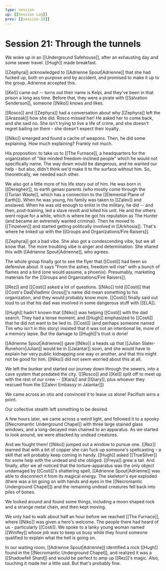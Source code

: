 ```yaml
---
type: session
up: [[Session Log]]
prev: [[session-20]]
---
```


# Session 21: Through the tunnels

We woke up in an [[Underground Safehouse]], after an exhausting day and some sewer travel. [[Hugh]] made breakfast.

[[Zephyra]] acknowledged to [[Adrienne Spout|Adrienne]] that she had fucked up, both on purpose and by accident, and promised to make it up to the group. Adrienne accepted this.

[[Kel]] came out -- turns out their name is Kelpi, and they've been in that prison a long ass time. Before that, they were a pirate with [[Salvation Senderson]], someone [[Niko]] knows and likes. 

[[Rosco]] and [[Zephyra]] had a conversation about why [[Zephyra]] left the [[Arazoak]] how she did. Rosco missed her! He asked her to come back, and she said no. She isn't trying to live a life of crime, and she doesn't regret bailing on them - she doesn't expect their loyalty. 

[[Niko]] emerged and found a cache of weapons. Then, he did some explaining. How much explaining? Frankly not much.

His proposition: to take us to [[The Furnace]], a headquarters for the organization of "like minded freedom-inclined people" which he would not specifically name. The way down would be dangerous, and he wanted our help - but also, didn't think we'd make it to the surface without him. So, theoretically, we needed each other. 

We also got a little more of his life story out of him. He was born in [[Deregheir]], to earth genasi parents (who mostly come through the [[Turian Waste]], which has a connection to the [[Elemental Plane of Earth]]). When he was young, his family was taken to [[Zalev]] and enslaved. When he was old enough to enlist in the military, he did -- and then, post-training, led a slave revolt and killed his unit. He and the others went rogue for a while, which is where he got his reputation as The Hunter (and became an extremely wanted criminal). Then he moved to [[Tinzelven]] and started getting politically involved in [[Arkhosia]]. That's where he linked up with the [[Groups and Organizations/Fire Raisers]]. 

[[Zephyra]] got a bad vibe. She also got a condescending vibe, but we all know that. The more troubling vibe is anger and determination. She shared this with [[Adrienne Spout|Adrienne]], who agrees.

The whole group finally got to see the flyer that [[Costi]] had been so defensive about. It says "From the ashes, freedom will rise" with a bunch of flames and a bird (one would assume, a phoenix). Presumably, marketing materials for the [[Groups and Organizations/Fire Raisers]]. 

[[Rez]] and [[Costi]] asked a lot of questions. [[Niko]] told [[Costi]] that [[Costi's Dad|Vladimir Grosu]]'s name did mean something to his organization, and they would probably know more. [[Costi]] finally said out loud to us that his dad was involved in some dangerous stuff with [[ELA]]. 

[[Hugh]] hadn't known that [[Niko]] was helping [[Costi]] with the dad search. They had a tense moment, and [[Hugh]] emphasized to [[Costi]] that he did not want to be lied to. [[Costi]] (and perhaps someone named Tim who isn't in this story) insisted that it was not an intentional lie, more of a memory lapse. But the damage to [[Hugh]]'s trust is done!

[[Adrienne Spout|Adrienne]] gave [[Niko]] a heads up that [[Julian Slater-Runehorn|Julian]] would be in [[Jalantar]] soon, and she would have to explain her very public kidnapping one way or another, and that this might not be good for him. [[Niko]] did not seem worried about this at all.

We left the bunker and started our journey down through the sewers, into a cave system that predated the city. ([[Rosco]] and [[Kel]] split off to meet up with the rest of our crew -- [[Kara]] and [[Giary]], plus whoever they rescued from the [[Zalevi Embassy in Jalantar]]) 

We came across an otio and convinced it to leave us alone! Pacifism wins a point. 

Our collective stealth left something to be desired.

A few hours later, we came across a weird light, and followed it to a spooky [[Necromantic Underground Chapel]] with three large stained glass windows, and a long-decayed man chained to an apparatus. As we started to look around, we were attacked by undead creatures. 

And we fought them! [[Niko]] jumped out a window to pursue one. [[Rez]] learned that with a bit of copper she can fuck up someone's spellcasting - a skill that will probably keep coming in handy. [[Hugh]] asked [[TrueSilver]] for some help with the undead and she obliged. [[Freya]] grew a tail. And finally, after we all noticed that the torture-apparatus was the only object undamaged by [[Costi]]'s shattering spell, [[Adrienne Spout|Adrienne]] was able to disconnect it from its magical energy. The skeleton's eye exploded (there was a lot going on with hands and eyes in the [[Necromantic Underground Chapel]]) and the remaining undead creatures fell back into piles of bones.

We looked around and found some things, including a moon shaped rock and a strange metal chain, and then kept moving.

We  only had to walk about half an hour before we reached [[The Furnace]], where [[Niko]] was given a hero's welcome. The people there had heard of us - particularly [[Costi]]. We spoke to a lanky young woman named [[Winifey]] whose job was to keep us busy while they found someone qualified to explain what the hell is going on. 

In our waiting room, [[Adrienne Spout|Adrienne]] identified a rock [[Hugh]] found in the [[Necromantic Underground Chapel]], and realized it was a [[Shadowfell Shard]] and would be perfect to amp up [[Rez]]'s magic. Also, touching it made her a little sad. But that's probably fine. 